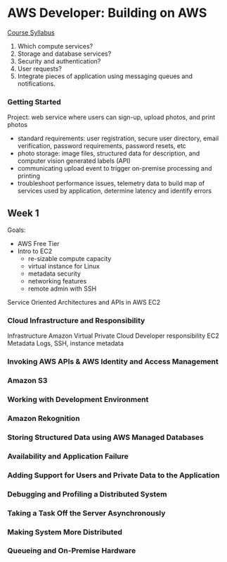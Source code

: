 # AWS Developer: Building on AWS

[Course Syllabus](https://courses.edx.org/assets/courseware/v1/726ccfc9b59e4c45212ef2dfa1d136b8/asset-v1:AWS+OTP-AWSD1+2T2019+type@asset+block/Building_on_AWS_Syllabus.pdf)

1. Which compute services?
2. Storage and database services?
3. Security and authentication?
4. User requests?
5. Integrate pieces of application using messaging queues and notifications. 


### Getting Started
Project: web service where users can sign-up, upload photos, and print photos
- standard requirements: user registration, secure user directory, email verification, password requirements, password resets, etc
- photo storage: image files, structured data for description, and computer vision generated labels (API)
- communicating upload event to trigger on-premise processing and printing
- troubleshoot performance issues, telemetry data to build map of services used by application, determine latency and identify errors

## Week 1
Goals: 
- AWS Free Tier
- Intro to EC2
  - re-sizable compute capacity
  - virtual instance for Linux
  - metadata security
  - networking features
  - remote admin with SSH
  
Service Oriented Architectures and APIs in AWS
EC2

### Cloud Infrastructure and Responsibility
Infrastructure
Amazon Virtual Private Cloud
Developer responsibility
EC2 Metadata
Logs, SSH, instance metadata

### Invoking AWS APIs & AWS Identity and Access Management

### Amazon S3

### Working with Development Environment

### Amazon Rekognition

### Storing Structured Data using AWS Managed Databases

### Availability and Application Failure

### Adding Support for Users and Private Data to the Application

### Debugging and Profiling a Distributed System

### Taking a Task Off the Server Asynchronously

### Making System More Distributed

### Queueing and On-Premise Hardware

